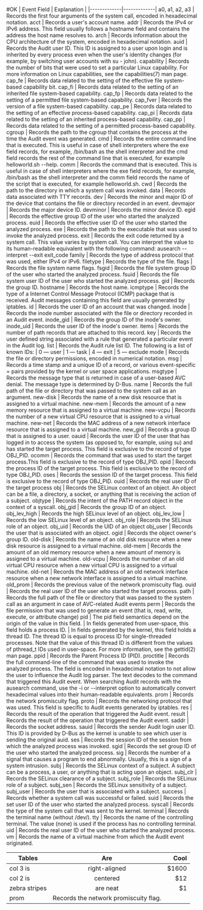 #OK
| Event Field	| Explanation |
|-------------|-------------|
a0, a1, a2, a3 | Records the first four arguments of the system call, encoded in hexadecimal notation.
acct | Records a user's account name.
addr | Records the IPv4 or IPv6 address. This field usually follows a hostname field and contains the address the host name resolves to.
arch | Records information about the CPU architecture of the system, encoded in hexadecimal notation.
auid | Records the Audit user ID. This ID is assigned to a user upon login and is inherited by every process even when the user's identity changes (for example, by switching user accounts with su - john).
capability | Records the number of bits that were used to set a particular Linux capability. For more information on Linux capabilities, see the capabilities(7) man page.
cap_fe | Records data related to the setting of the effective file system-based capability bit.
cap_fi | Records data related to the setting of an inherited file system-based capability.
cap_fp | Records data related to the setting of a permitted file system-based capability.
cap_fver | Records the version of a file system-based capability.
cap_pe | Records data related to the setting of an effective process-based capability.
cap_pi | Records data related to the setting of an inherited process-based capability.
cap_pp | Records data related to the setting of a permitted process-based capability.
cgroup | Records the path to the cgroup that contains the process at the time the Audit event was generated.
cmd | Records the entire command line that is executed. This is useful in case of shell interpreters where the exe field records, for example, /bin/bash as the shell interpreter and the cmd field records the rest of the command line that is executed, for example helloworld.sh --help.
comm | Records the command that is executed. This is useful in case of shell interpreters where the exe field records, for example, /bin/bash as the shell interpreter and the comm field records the name of the script that is executed, for example helloworld.sh.
cwd | Records the path to the directory in which a system call was invoked.
data | Records data associated with TTY records.
dev | Records the minor and major ID of the device that contains the file or directory recorded in an event.
devmajor | Records the major device ID.
devminor | Records the minor device ID.
egid | Records the effective group ID of the user who started the analyzed process.
euid | Records the effective user ID of the user who started the analyzed process.
exe | Records the path to the executable that was used to invoke the analyzed process.
exit | Records the exit code returned by a system call. This value varies by system call. You can interpret the value to its human-readable equivalent with the following command: ausearch --interpret --exit exit_code
family | Records the type of address protocol that was used, either IPv4 or IPv6.
filetype | Records the type of the file.
flags | Records the file system name flags.
fsgid | Records the file system group ID of the user who started the analyzed process.
fsuid | Records the file system user ID of the user who started the analyzed process.
gid | Records the group ID.
hostname | Records the host name.
icmptype | Records the type of a Internet Control Message Protocol (ICMP) package that is received. Audit messages containing this field are usually generated by iptables.
id | Records the user ID of an account that was changed.
inode | Records the inode number associated with the file or directory recorded in an Audit event.
inode_gid | Records the group ID of the inode's owner.
inode_uid | Records the user ID of the inode's owner.
items | Records the number of path records that are attached to this record.
key | Records the user defined string associated with a rule that generated a particular event in the Audit log.
list | Records the Audit rule list ID. The following is a list of known IDs:
 | 0 — user
 | 1 — task
 | 4 — exit
 | 5 — exclude
mode | Records the file or directory permissions, encoded in numerical notation.
msg | Records a time stamp and a unique ID of a record, or various event-specific <name>=<value> pairs provided by the kernel or user space applications.
msgtype | Records the message type that is returned in case of a user-based AVC denial. The message type is determined by D-Bus.
name | Records the full path of the file or directory that was passed to the system call as an argument.
new-disk | Records the name of a new disk resource that is assigned to a virtual machine.
new-mem | Records the amount of a new memory resource that is assigned to a virtual machine.
new-vcpu | Records the number of a new virtual CPU resource that is assigned to a virtual machine.
new-net | Records the MAC address of a new network interface resource that is assigned to a virtual machine.
new_gid | Records a group ID that is assigned to a user.
oauid | Records the user ID of the user that has logged in to access the system (as opposed to, for example, using su) and has started the target process. This field is exclusive to the record of type OBJ_PID.
ocomm | Records the command that was used to start the target process.This field is exclusive to the record of type OBJ_PID.
opid | Records the process ID of the target process. This field is exclusive to the record of type OBJ_PID.
oses | Records the session ID of the target process. This field is exclusive to the record of type OBJ_PID.
ouid | Records the real user ID of the target process
obj | Records the SELinux context of an object. An object can be a file, a directory, a socket, or anything that is receiving the action of a subject.
objtype | Records the intent of the PATH record object in the context of a syscall.
obj_gid | Records the group ID of an object.
obj_lev_high | Records the high SELinux level of an object.
obj_lev_low | Records the low SELinux level of an object.
obj_role | Records the SELinux role of an object.
obj_uid | Records the UID of an object
obj_user | Records the user that is associated with an object.
ogid | Records the object owner's group ID.
old-disk | Records the name of an old disk resource when a new disk resource is assigned to a virtual machine.
old-mem | Records the amount of an old memory resource when a new amount of memory is assigned to a virtual machine.
old-vcpu | Records the number of an old virtual CPU resource when a new virtual CPU is assigned to a virtual machine.
old-net | Records the MAC address of an old network interface resource when a new network interface is assigned to a virtual machine.
old_prom | Records the previous value of the network promiscuity flag.
ouid | Records the real user ID of the user who started the target process.
path | Records the full path of the file or directory that was passed to the system call as an argument in case of AVC-related Audit events
perm | Records the file permission that was used to generate an event (that is, read, write, execute, or attribute change)
pid | The pid field semantics depend on the origin of the value in this field.
 | In fields generated from user-space, this field holds a process ID.
 | In fields generated by the kernel, this field holds a thread ID. The thread ID is equal to process ID for single-threaded processes. Note that the value of this thread ID is different from the values of pthread_t IDs used in user-space. For more information, see the gettid(2) man page.
ppid | Records the Parent Process ID (PID).
proctitle | Records the full command-line of the command that was used to invoke the analyzed process. The field is encoded in hexadecimal notation to not allow the user to influence the Audit log parser. The text decodes to the command that triggered this Audit event. When searching Audit records with the ausearch command, use the -i or --interpret option to automatically convert hexadecimal values into their human-readable equivalents.
prom | Records the network promiscuity flag.
proto | Records the networking protocol that was used. This field is specific to Audit events generated by iptables.
res | Records the result of the operation that triggered the Audit event.
result | Records the result of the operation that triggered the Audit event.
saddr | Records the socket address.
sauid | Records the sender Audit login user ID. This ID is provided by D-Bus as the kernel is unable to see which user is sending the original auid.
ses | Records the session ID of the session from which the analyzed process was invoked.
sgid | Records the set group ID of the user who started the analyzed process.
sig | Records the number of a signal that causes a program to end abnormally. Usually, this is a sign of a system intrusion.
subj | Records the SELinux context of a subject. A subject can be a process, a user, or anything that is acting upon an object.
subj_clr | Records the SELinux clearance of a subject.
subj_role | Records the SELinux role of a subject.
subj_sen | Records the SELinux sensitivity of a subject.
subj_user | Records the user that is associated with a subject.
success | Records whether a system call was successful or failed.
suid | Records the set user ID of the user who started the analyzed process.
syscall | Records the type of the system call that was sent to the kernel.
terminal | Records the terminal name (without /dev/).
tty | Records the name of the controlling terminal. The value (none) is used if the process has no controlling terminal.
uid | Records the real user ID of the user who started the analyzed process.
vm | Records the name of a virtual machine from which the Audit event originated.


| Tables        | Are           | Cool  |
| ------------- |:-------------:| -----:|
| col 3 is      | right-aligned | $1600 |
| col 2 is      | centered      |   $12 |
| zebra stripes | are neat      |    $1 |
prom | Records the network promiscuity flag.
